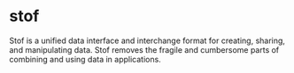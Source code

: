 # stof
Stof is a unified data interface and interchange format for creating, sharing, and manipulating data. Stof removes the fragile and cumbersome parts of combining and using data in applications.
